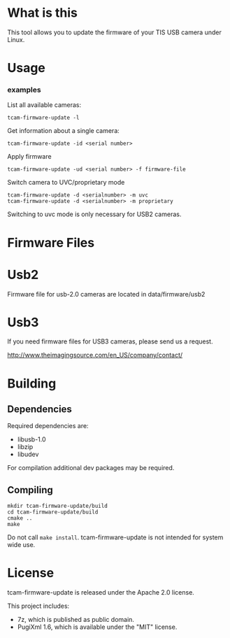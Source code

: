 

# What is this

This tool allows you to update the firmware of your TIS USB camera under Linux.

# Usage

### examples

List all available cameras:

```
tcam-firmware-update -l
```

Get information about a single camera:

```
tcam-firmware-update -id <serial number>
```

Apply firmware

```
tcam-firmware-update -ud <serial number> -f firmware-file
```

Switch camera to UVC/proprietary mode

```
tcam-firmware-update -d <serialnumber> -m uvc
tcam-firmware-update -d <serialnumber> -m proprietary
```

Switching to uvc mode is only necessary for USB2 cameras.

# Firmware Files

# Usb2

Firmware file for usb-2.0 cameras are located in data/firmware/usb2

# Usb3

If you need firmware files for USB3 cameras,
please send us a request.

http://www.theimagingsource.com/en_US/company/contact/

# Building

## Dependencies

Required dependencies are:

- libusb-1.0
- libzip
- libudev

For compilation additional dev packages may be required.

## Compiling

```
mkdir tcam-firmware-update/build
cd tcam-firmware-update/build
cmake ..
make
```

Do not call `make install`.
tcam-firmware-update is not intended for system wide use.


# License

tcam-firmware-update is released under the Apache 2.0 license.

This project includes:
- 7z, which is published as public domain.
- PugiXml 1.6, which is available under the "MIT" license.
